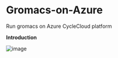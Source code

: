 # Gromacs-on-Azure

Run gromacs on Azure CycleCloud platform

**Introduction**


![image](https://user-images.githubusercontent.com/45908192/116180315-465fc780-a74b-11eb-9e06-4d147d0384f5.png)
